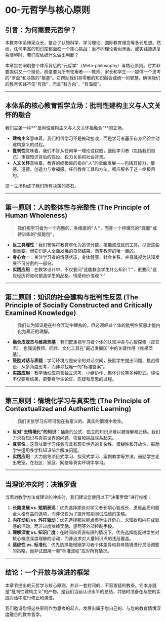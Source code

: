 # 00-元哲学与核心原则

## 引言：为何需要元哲学？

本教育体系博采众长，整合了认知科学、学习理论、国际教育理念等多元思想。然而，任何丰富的知识库都面临一个核心挑战：当不同理论看似矛盾，或实践遭遇复杂情境时，我们应依据什么做出判断？

本章旨在阐明整个体系背后的"元哲学"（Meta-philosophy）与核心原则。它并非要提供又一个理论，而是要为所有使用者——教师、家长和学生——提供一个思考的"罗盘"和决策的"根基"。它帮助我们将零散的知识融合成统一的智慧，确保我们的教育实践不仅"有效"，而且"有方向"、"有温度"。

---

## 本体系的核心教育哲学立场：批判性建构主义与人文关怀的融合

我们主张一种**"批判性建构主义与人文关怀相融合"**的立场。

- **建构主义**意味着，我们相信学习不是被动接收，而是学习者基于自身经验主动建构意义的过程。
- **批判性**意味着，我们不盲从任何单一理论或权威，鼓励学习者（包括我们自己）审视知识背后的假设、权力关系和社会背景。
- **人文关怀**意味着，教育的终极目的指向"人"的全面发展——包括其智力、情感、道德、创造力与幸福感。任何教育工具和方法，都应服务于这一终极目的。

这一立场构成了我们所有决策的基石。

---

## 第一原则：人的整体性与完整性 (The Principle of Human Wholeness)

> **我们视学习者为一个完整的、多维度的"人"，而非一个待填充的"容器"或待训练的"技能包"。**

- **反工具理性**：我们警惕将教育窄化为追求分数、技能或成就的工具。尽管这些很重要，但它们是人全面发展的自然结果，而非教育的唯一目的。
- **身心合一**：关注学习者的情感状态、身体健康、社会关系，并将其视为认知发展不可分割的一部分。
- **实践应用**：在教学设计中，不仅要问"这能教会学生什么知识？"，更要问"这段经历将如何塑造学生的品格、情感和价值观？"

---

## 第二原则：知识的社会建构与批判性反思 (The Principle of Socially Constructed and Critically Examined Knowledge)

> **我们认为知识是在社会互动中建构的，但必须经过个体的批判性反思才能内化为真正的理解。**

- **融合皮亚杰与维果茨基**：我们既重视学习者个体的认知冲突与心智探索（皮亚杰），也强调教师、同伴、文化工具在"最近发展区"中的关键作用（维果茨基）。
- **鼓励对话与质疑**：学习环境应是安全的对话空间，鼓励学生提出问题、挑战假设、从多角度思考，而非寻找唯一的"标准答案"。
- **实践应用**：教学活动应包含独立思考、小组协作、集体讨论等多种形式。评估不仅要看结果，更要看学生论证、质疑和反思的过程。

---

## 第三原则：情境化学习与真实性 (The Principle of Contextualized and Authentic Learning)

> **我们主张学习应尽可能在有意义的、真实的情境中发生。**

- **反对"去情境化"的知识**：抽象的公式、孤立的知识点难以被理解和迁移。我们力求将知识与真实世界的问题、项目和挑战联系起来。
- **真实性**：这意味着学习任务应具有现实世界的复杂性、模糊性和开放性，鼓励学生运用多学科知识综合解决问题。
- **实践应用**：大力倡导项目式学习、探究式学习、案例教学等方法。鼓励学生走出教室，在社区、家庭、网络等真实环境中学习。

---

## 当理论冲突时：决策罗盘

当面对教学方法或理论的冲突时，我们建议您使用以下"决策罗盘"进行权衡：

1. **长期发展 vs. 短期表现**：优先选择那些对学习者长期心智成长、思维品质和健全人格有益的选项，而非仅仅为了提升短期测试成绩的策略。
2. **内在动机 vs. 外在驱动**：优先选择那些能点燃学生好奇心、求知欲和内在成就感的活动，而非过度依赖奖励、惩罚等外部控制手段。
3. **理解深度 vs. 知识广度**：在时间和资源有限的情况下，优先选择能促进学生对核心概念深度理解的活动，而非追求对大量知识点的浅层覆盖。
4. **适应性 vs. 标准化**：优先选择能根据学习者个体差异和具体情境进行灵活调整的策略，而非试图用一套"标准流程"应对所有情况。

---

## 结论：一个开放与演进的框架

本章节提出的元哲学与核心原则，并非一套封闭的、不容置疑的教条。它本身就是"批判性建构主义"的产物，是我们当前认识水平的总结，并随时准备在与您的实践对话中进行修正和演进。

我们邀请您将这些原则作为思考的起点，发展出属于您自己的、与您的教育情境深度融合的教育哲学。
